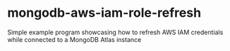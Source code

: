 # mongodb-aws-iam-role-refresh
Simple example program showcasing how to refresh AWS IAM credentials while connected to a MongoDB Atlas instance
